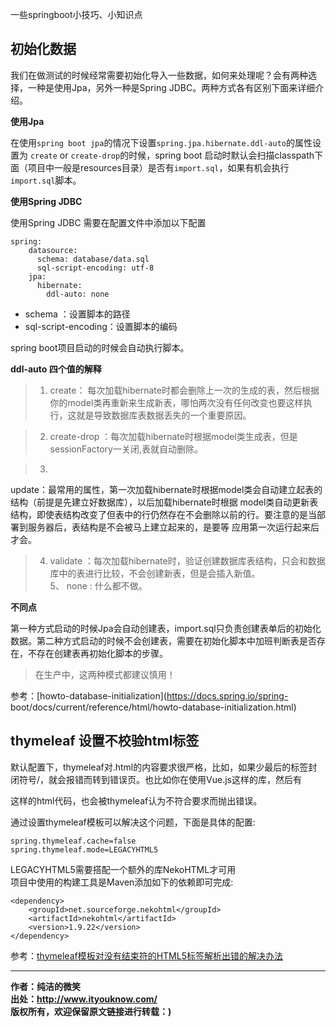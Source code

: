 一些springboot小技巧、小知识点

## 初始化数据

我们在做测试的时候经常需要初始化导入一些数据，如何来处理呢？会有两种选择，一种是使用Jpa，另外一种是Spring
JDBC。两种方式各有区别下面来详细介绍。

**使用Jpa**

在使用`spring boot jpa`的情况下设置`spring.jpa.hibernate.ddl-auto`的属性设置为 `create` or
`create-drop`的时候，spring boot
启动时默认会扫描classpath下面（项目中一般是resources目录）是否有`import.sql`，如果有机会执行`import.sql`脚本。

**使用Spring JDBC**

使用Spring JDBC 需要在配置文件中添加以下配置

    
    
    spring:
        datasource:
          schema: database/data.sql
          sql-script-encoding: utf-8
        jpa:
          hibernate:
            ddl-auto: none

  * schema ：设置脚本的路径
  * sql-script-encoding：设置脚本的编码

spring boot项目启动的时候会自动执行脚本。

**ddl-auto 四个值的解释**

>   1. create：
每次加载hibernate时都会删除上一次的生成的表，然后根据你的model类再重新来生成新表，哪怕两次没有任何改变也要这样执行，这就是导致数据库表数据丢失的一个重要原因。

>   2. create-drop ：每次加载hibernate时根据model类生成表，但是sessionFactory一关闭,表就自动删除。

>   3.
update：最常用的属性，第一次加载hibernate时根据model类会自动建立起表的结构（前提是先建立好数据库），以后加载hibernate时根据
model类自动更新表结构，即使表结构改变了但表中的行仍然存在不会删除以前的行。要注意的是当部署到服务器后，表结构是不会被马上建立起来的，是要等
应用第一次运行起来后才会。

>   4. validate ：每次加载hibernate时，验证创建数据库表结构，只会和数据库中的表进行比较，不会创建新表，但是会插入新值。  
>  5、 none : 什么都不做。

>

**不同点**

第一种方式启动的时候Jpa会自动创建表，import.sql只负责创建表单后的初始化数据。第二种方式启动的时候不会创建表，需要在初始化脚本中加班判断表是否存在，不存在创建表再初始化脚本的步骤。

> 在生产中，这两种模式都建议慎用！

参考：[howto-database-initialization](https://docs.spring.io/spring-
boot/docs/current/reference/html/howto-database-initialization.html)

## thymeleaf 设置不校验html标签

默认配置下，thymeleaf对.html的内容要求很严格，比如，如果少最后的标签封闭符号/，就会报错而转到错误页。也比如你在使用Vue.js这样的库，然后有

这样的html代码，也会被thymeleaf认为不符合要求而抛出错误。

通过设置thymeleaf模板可以解决这个问题，下面是具体的配置:

    
    
    spring.thymeleaf.cache=false
    spring.thymeleaf.mode=LEGACYHTML5

LEGACYHTML5需要搭配一个额外的库NekoHTML才可用  
项目中使用的构建工具是Maven添加如下的依赖即可完成:

    
    
    <dependency>
        <groupId>net.sourceforge.nekohtml</groupId>
        <artifactId>nekohtml</artifactId>
        <version>1.9.22</version>
    </dependency>

参考：[thymeleaf模板对没有结束符的HTML5标签解析出错的解决办法](http://blog.csdn.net/yalishadaa/article/details/60768811)

* * *

**作者：纯洁的微笑**  
**出处：<http://www.ityouknow.com/>**  
**版权所有，欢迎保留原文链接进行转载：)**


